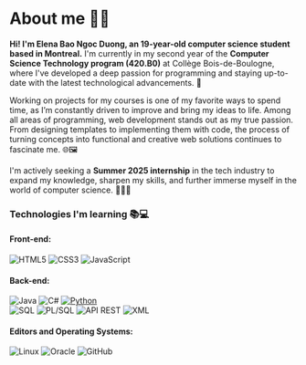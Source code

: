 # About me 👋✨
**Hi! I'm Elena Bao Ngoc Duong, an 19-year-old computer science student based in Montreal.**
I'm currently in my second year of the **Computer Science Technology program (420.B0)** at Collège Bois-de-Boulogne, where I've developed a deep passion for programming and staying up-to-date with the latest technological advancements. 🤖

Working on projects for my courses is one of my favorite ways to spend time, as I’m constantly driven to improve and bring my ideas to life. Among all areas of programming, web development stands out as my true passion. From designing templates to implementing them with code, the process of turning concepts into functional and creative web solutions continues to fascinate me. 🌐🖼️

I'm actively seeking a **Summer 2025 internship** in the tech industry to expand my knowledge, sharpen my skills, and further immerse myself in the world of computer science. 👩‍💻💫

### Technologies I'm learning 📚💻
#### Front-end:
![HTML5](https://img.shields.io/badge/HTML5-E34F26?style=for-the-badge&logo=html5&logoColor=white)
![CSS3](https://img.shields.io/badge/CSS3-1572B6?style=for-the-badge&logo=css3&logoColor=white)
![JavaScript](https://img.shields.io/badge/JavaScript-F7DF1E?style=for-the-badge&logo=javascript&logoColor=black)

#### Back-end:
![Java](https://img.shields.io/badge/Java-ED8B00?style=for-the-badge&logo=java&logoColor=white)
![C#](https://img.shields.io/badge/C%23-239120?style=for-the-badge&logo=c-sharp&logoColor=white)
[![Python](https://img.shields.io/badge/Python-3776AB?style=for-the-badge&logo=python&logoColor=white)](https://www.python.org)  
![SQL](https://img.shields.io/badge/SQL-4479A1?style=for-the-badge&logo=postgresql&logoColor=white)
![PL/SQL](https://img.shields.io/badge/PL%2FSQL-F80000?style=for-the-badge&logo=oracle&logoColor=white)
![API REST](https://img.shields.io/badge/API_REST-02569B?style=for-the-badge&logo=api&logoColor=white)
![XML](https://img.shields.io/badge/XML-FF6600?style=for-the-badge&logo=xml&logoColor=white)

#### Editors and Operating Systems:
![Linux](https://img.shields.io/badge/Linux-FCC624?style=for-the-badge&logo=linux&logoColor=black)
![Oracle](https://img.shields.io/badge/Oracle-F80000?style=for-the-badge&logo=oracle&logoColor=white)
![GitHub](https://img.shields.io/badge/GitHub-181717?style=for-the-badge&logo=github&logoColor=white)
